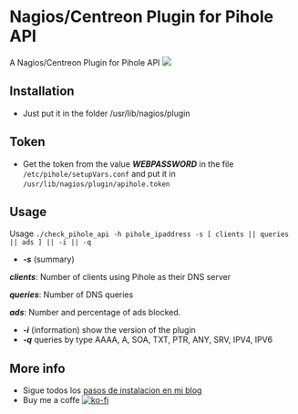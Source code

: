 # Nagios/Centreon Plugin for Pihole API
A Nagios/Centreon Plugin for Pihole API
![](https://deividsdocs.files.wordpress.com/2020/04/nagios-4-logo.jpg)

## Installation

- Just put it in the folder /usr/lib/nagios/plugin

## Token

- Get the token from the value ***WEBPASSWORD*** in the file `/etc/pihole/setupVars.conf` and put it in `/usr/lib/nagios/plugin/apihole.token`

## Usage
 Usage `./check_pihole_api -h pihole_ipaddress -s [ clients || queries || ads ] || -i || -q`
+ ***-s*** (summary)

***clients***: Number of clients using Pihole as their DNS server

***queries***: Number of DNS queries

***ads***: Number and percentage of ads blocked.
- ***-i*** (information)
show the version of the plugin
- ***-q***
queries by type AAAA, A, SOA, TXT, PTR, ANY, SRV, IPV4, IPV6

## More info
- Sigue todos los [pasos de instalacion en mi blog](https://deividsdocs.wordpress.com/2020/04/11/plugin-de-centreon-nagios-para-la-api-de-pihole/)
- Buy me a coffe [![ko-fi](https://www.ko-fi.com/img/githubbutton_sm.svg)](https://ko-fi.com/U7U01LTQB)
